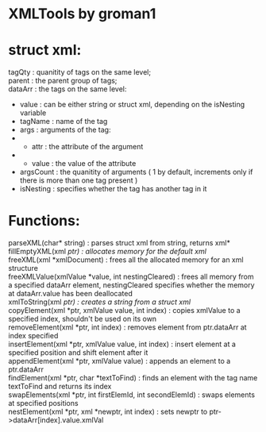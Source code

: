 # XMLTools by groman1

# struct xml:
tagQty : quanitity of tags on the same level;\
parent : the parent group of tags;\
dataArr : the tags on the same level:
- value : can be either string or struct xml, depending on the isNesting variable
- tagName : name of the tag
- args : arguments of the tag:
- - attr : the attribute of the argument
- - value : the value of the attribute
- argsCount : the quanitity of arguments ( 1 by default, increments only if there is more than one tag present )
- isNesting : specifies whether the tag has another tag in it

# Functions: 
parseXML(char* string) : parses struct xml from string, returns xml*\
fillEmptyXML(xml *ptr) : allocates memory for the default xml*\
freeXML(xml *xmlDocument) : frees all the allocated memory for an xml structure\
freeXMLValue(xmlValue *value, int nestingCleared) : frees all memory from a specified dataArr element, nestingCleared specifies whether the memory at dataArr.value has been deallocated\
xmlToString(xml *ptr) : creates a string from a struct xml*\
copyElement(xml *ptr, xmlValue value, int index) : copies xmlValue to a specified index, shouldn't be used on its own\
removeElement(xml *ptr, int index) : removes element from ptr.dataArr at index specified\
insertElement(xml *ptr, xmlValue value, int index) : insert element at a specified position and shift element after it\
appendElement(xml *ptr, xmlValue value) : appends an element to a ptr.dataArr\
findElement(xml *ptr, char *textToFind) : finds an element with the tag name textToFind and returns its index\
swapElements(xml *ptr, int firstElemId, int secondElemId) : swaps elements at specified positions\
nestElement(xml *ptr, xml *newptr, int index) : sets newptr to ptr->dataArr[index].value.xmlVal

